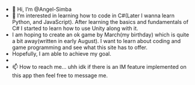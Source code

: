 - 👋 Hi, I’m @Angel-Simba
- 👀 I’m interested in learning how to code in C#(Later I wanna learn Python, and JavaScript). After learning the basics and fundamentals of C# I started to learn how to use Unity along with it.
- I am hoping to create an ok game by March(my birthday) which is quite a bit away(written in early August). I want to learn about coding and game programming and see what this site has to offer.
- Hopefully, I am able to achieve my goal.
- 
- 📫 How to reach me... uhh idk if there is an IM feature implemented on this app then feel free to message me.

